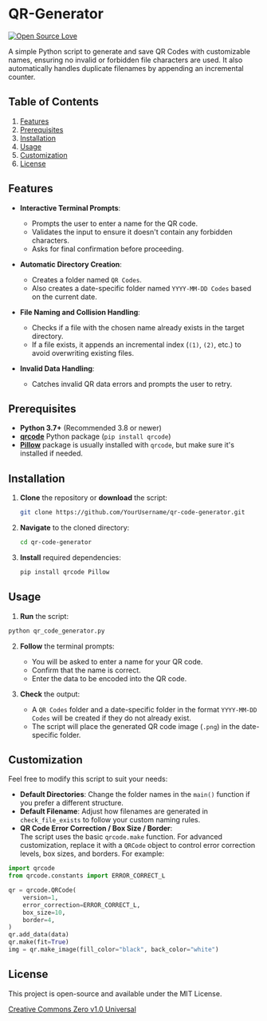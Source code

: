 # QR-Generator
[![Open Source Love](https://badges.frapsoft.com/os/v2/open-source.svg?v=103)](https://github.com/ellerbrock/open-source-badges/)

A simple Python script to generate and save QR Codes with customizable names, ensuring no invalid or forbidden file characters are used. It also automatically handles duplicate filenames by appending an incremental counter.

## Table of Contents

1. [Features](#features)  
2. [Prerequisites](#prerequisites)  
3. [Installation](#installation)  
4. [Usage](#usage)  
5. [Customization](#customization)  
6. [License](#license)  


## Features

- **Interactive Terminal Prompts**:
  - Prompts the user to enter a name for the QR code.
  - Validates the input to ensure it doesn't contain any forbidden characters.
  - Asks for final confirmation before proceeding.

- **Automatic Directory Creation**:
  - Creates a folder named `QR Codes`.
  - Also creates a date-specific folder named `YYYY-MM-DD Codes` based on the current date.

- **File Naming and Collision Handling**:
  - Checks if a file with the chosen name already exists in the target directory.
  - If a file exists, it appends an incremental index (`(1)`, `(2)`, etc.) to avoid overwriting existing files.

- **Invalid Data Handling**:
  - Catches invalid QR data errors and prompts the user to retry.


## Prerequisites

- **Python 3.7+** (Recommended 3.8 or newer)
- [**qrcode**](https://pypi.org/project/qrcode/) Python package (`pip install qrcode`)
- [**Pillow**](https://pypi.org/project/Pillow/) package is usually installed with `qrcode`, but make sure it's installed if needed.


## Installation

1. **Clone** the repository or **download** the script:

   ```bash
   git clone https://github.com/YourUsername/qr-code-generator.git
   ```

2. **Navigate** to the cloned directory:
   ```bash
   cd qr-code-generator
   ```

3. **Install** required dependencies:
   ```bash
   pip install qrcode Pillow
   ```


## Usage

1. **Run** the script:
  
 ```bash
 python qr_code_generator.py
 ```

2. **Follow** the terminal prompts:
   - You will be asked to enter a name for your QR code.
   - Confirm that the name is correct.
   - Enter the data to be encoded into the QR code.

3. **Check** the output:
   - A `QR Codes` folder and a date-specific folder in the format `YYYY-MM-DD Codes` will be created if they do not already exist.
   - The script will place the generated QR code image (`.png`) in the date-specific folder.


## Customization

Feel free to modify this script to suit your needs:

- **Default Directories**: Change the folder names in the `main()` function if you prefer a different structure.
- **Default Filename**: Adjust how filenames are generated in `check_file_exists` to follow your custom naming rules.
- **QR Code Error Correction / Box Size / Border**:  
  The script uses the basic `qrcode.make` function. For advanced customization, replace it with a `QRCode` object to control error correction levels, box sizes, and borders. For example:

```python
import qrcode
from qrcode.constants import ERROR_CORRECT_L

qr = qrcode.QRCode(
    version=1,
    error_correction=ERROR_CORRECT_L,
    box_size=10,
    border=4,
)
qr.add_data(data)
qr.make(fit=True)
img = qr.make_image(fill_color="black", back_color="white")
```


## License

This project is open-source and available under the MIT License.

[Creative Commons Zero v1.0 Universal](https://creativecommons.org/publicdomain/zero/1.0/)